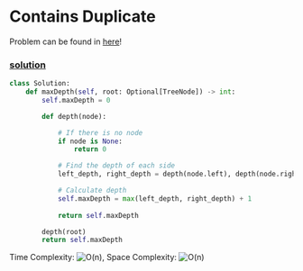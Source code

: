 # Contains Duplicate

Problem can be found in [here](https://leetcode.com/problems/maximum-depth-of-binary-tree/)!

### [solution](/BinaryTree/104-MaxDepthOfBinaryTree/solution.py)

```python
class Solution:
    def maxDepth(self, root: Optional[TreeNode]) -> int:
        self.maxDepth = 0

        def depth(node):

            # If there is no node
            if node is None:
                return 0 

            # Find the depth of each side
            left_depth, right_depth = depth(node.left), depth(node.right)

            # Calculate depth
            self.maxDepth = max(left_depth, right_depth) + 1
            
            return self.maxDepth

        depth(root)
        return self.maxDepth
```

Time Complexity: ![O(n)](<https://latex.codecogs.com/svg.image?\inline&space;O(n)>), Space Complexity: ![O(n)](<https://latex.codecogs.com/svg.image?\inline&space;O(n)>)